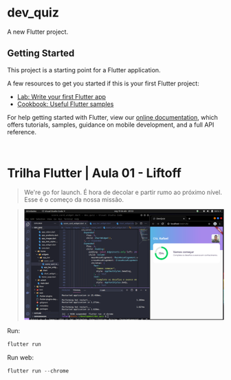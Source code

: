 # dev_quiz

A new Flutter project.

## Getting Started

This project is a starting point for a Flutter application.

A few resources to get you started if this is your first Flutter project:

- [Lab: Write your first Flutter app](https://flutter.dev/docs/get-started/codelab)
- [Cookbook: Useful Flutter samples](https://flutter.dev/docs/cookbook)

For help getting started with Flutter, view our
[online documentation](https://flutter.dev/docs), which offers tutorials,
samples, guidance on mobile development, and a full API reference.

<br>

# Trilha Flutter | Aula 01 - Liftoff

> We're go for launch. É hora de decolar e partir rumo ao próximo nível. Esse é o começo da nossa missão.

> ![image](./assets/images/nlw5.png)

Run:

```dart
flutter run
```

Run web:

```dart
flutter run --chrome
```
